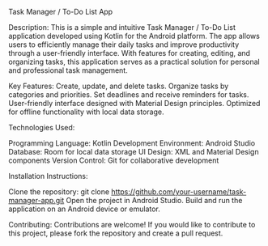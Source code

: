 Task Manager / To-Do List App

Description: This is a simple and intuitive Task Manager / To-Do List application developed using Kotlin for the Android platform. The app allows users to efficiently manage their daily tasks and improve productivity through a user-friendly interface. With features for creating, editing, and organizing tasks, this application serves as a practical solution for personal and professional task management.

Key Features: Create, update, and delete tasks. Organize tasks by categories and priorities. Set deadlines and receive reminders for tasks. User-friendly interface designed with Material Design principles. Optimized for offline functionality with local data storage.

Technologies Used:

Programming Language: Kotlin Development Environment: Android Studio Database: Room for local data storage UI Design: XML and Material Design components Version Control: Git for collaborative development

Installation Instructions:

Clone the repository: git clone https://github.com/your-username/task-manager-app.git Open the project in Android Studio. Build and run the application on an Android device or emulator.

Contributing: Contributions are welcome! If you would like to contribute to this project, please fork the repository and create a pull request.
